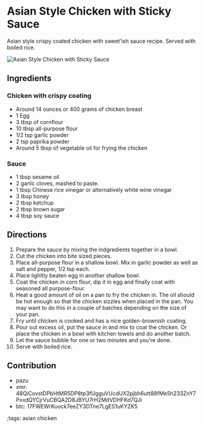 # Asian Style Chicken with Sticky Sauce

Asian style crispy coated chicken with sweet'ish sauce recipe. Served with boiled rice.

![Asian Style Chicken with Sticky Sauce](pix/chicken-asian-sauce.webp)

## Ingredients

### Chicken with crispy coating

- Around 14 ounces or 400 grams of chicken breast
- 1 Egg
- 3 tbsp of cornflour
- 10 tbsp all-purpose flour
- 1/2 tsp garlic powder
- 2 tsp paprika powder
- Around 5 tbsp of vegetable oil for frying the chicken

### Sauce

- 1 tbsp sesame oil
- 2 garlic cloves, mashed to paste.
- 1 tbsp Chinese rice vinegar or alternatively white wine vinegar
- 3 tbsp honey
- 2 tbsp ketchup
- 2 tbsp brown sugar
- 4 tbsp soy sauce

## Directions

1. Prepare the sauce by mixing the indgredients together in a bowl.
2. Cut the chicken into bite sized pieces.
3. Place all-purpose flour in a shallow bowl. Mix in garlic powder as well as salt and pepper, 1/2 tsp each.
4. Place lighltly beaten egg in another shallow bowl.
5. Coat the chicken in corn flour, dip it in egg and finally coat with seasoned all purpose-flour.
6. Heat a good amount of oil on a pan to fry the chicken in. The oil should be hot enough so that the chicken sizzles when placed in the pan. You may want to do this in a couple of batches depending on the size of your pan.
7. Fry until chicken is cooked and has a nice golden-brownish coating.
8. Pour out excess oil, put the sauce in and mix to coat the chicken. Or place the chicken in a bowl with kitchen towels and do another batch.
9. Let the sauce bubble for one or two minutes and you're done.
10. Serve with boiled rice.

## Contribution

- pazu 
- xmr: 48QiCovstDPbHtMR5DP8tp3fUgguVUcdUX2pjbh6utt88fMe5h233ZnY7PxxdQYCjrVuCBQA2D8JBYU7rH2MdVDHFKd7QJi
- btc: 17FWEWrKuock7eeZY3DTne7LgES1uKYZK5

;tags: asian chicken

